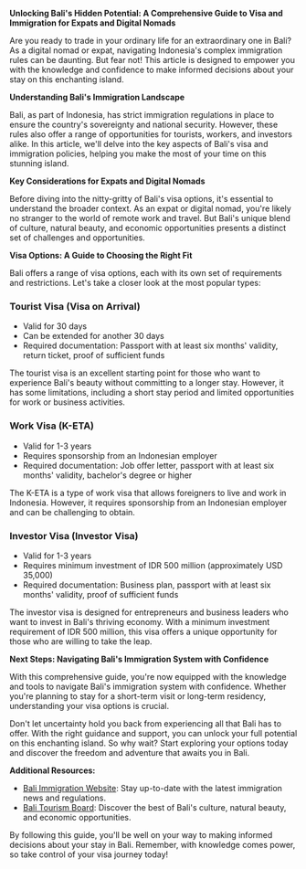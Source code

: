 **Unlocking Bali's Hidden Potential: A Comprehensive Guide to Visa and Immigration for Expats and Digital Nomads**

Are you ready to trade in your ordinary life for an extraordinary one in Bali? As a digital nomad or expat, navigating Indonesia's complex immigration rules can be daunting. But fear not! This article is designed to empower you with the knowledge and confidence to make informed decisions about your stay on this enchanting island.

**Understanding Bali's Immigration Landscape**

Bali, as part of Indonesia, has strict immigration regulations in place to ensure the country's sovereignty and national security. However, these rules also offer a range of opportunities for tourists, workers, and investors alike. In this article, we'll delve into the key aspects of Bali's visa and immigration policies, helping you make the most of your time on this stunning island.

**Key Considerations for Expats and Digital Nomads**

Before diving into the nitty-gritty of Bali's visa options, it's essential to understand the broader context. As an expat or digital nomad, you're likely no stranger to the world of remote work and travel. But Bali's unique blend of culture, natural beauty, and economic opportunities presents a distinct set of challenges and opportunities.

**Visa Options: A Guide to Choosing the Right Fit**

Bali offers a range of visa options, each with its own set of requirements and restrictions. Let's take a closer look at the most popular types:

### Tourist Visa (Visa on Arrival)

*   Valid for 30 days
*   Can be extended for another 30 days
*   Required documentation: Passport with at least six months' validity, return ticket, proof of sufficient funds

The tourist visa is an excellent starting point for those who want to experience Bali's beauty without committing to a longer stay. However, it has some limitations, including a short stay period and limited opportunities for work or business activities.

### Work Visa (K-ETA)

*   Valid for 1-3 years
*   Requires sponsorship from an Indonesian employer
*   Required documentation: Job offer letter, passport with at least six months' validity, bachelor's degree or higher

The K-ETA is a type of work visa that allows foreigners to live and work in Indonesia. However, it requires sponsorship from an Indonesian employer and can be challenging to obtain.

### Investor Visa (Investor Visa)

*   Valid for 1-3 years
*   Requires minimum investment of IDR 500 million (approximately USD 35,000)
*   Required documentation: Business plan, passport with at least six months' validity, proof of sufficient funds

The investor visa is designed for entrepreneurs and business leaders who want to invest in Bali's thriving economy. With a minimum investment requirement of IDR 500 million, this visa offers a unique opportunity for those who are willing to take the leap.

**Next Steps: Navigating Bali's Immigration System with Confidence**

With this comprehensive guide, you're now equipped with the knowledge and tools to navigate Bali's immigration system with confidence. Whether you're planning to stay for a short-term visit or long-term residency, understanding your visa options is crucial.

Don't let uncertainty hold you back from experiencing all that Bali has to offer. With the right guidance and support, you can unlock your full potential on this enchanting island. So why wait? Start exploring your options today and discover the freedom and adventure that awaits you in Bali.

**Additional Resources:**

*   [Bali Immigration Website](https://immigration.go.id/): Stay up-to-date with the latest immigration news and regulations.
*   [Bali Tourism Board](https://www.balitourismboard.org/): Discover the best of Bali's culture, natural beauty, and economic opportunities.

By following this guide, you'll be well on your way to making informed decisions about your stay in Bali. Remember, with knowledge comes power, so take control of your visa journey today!